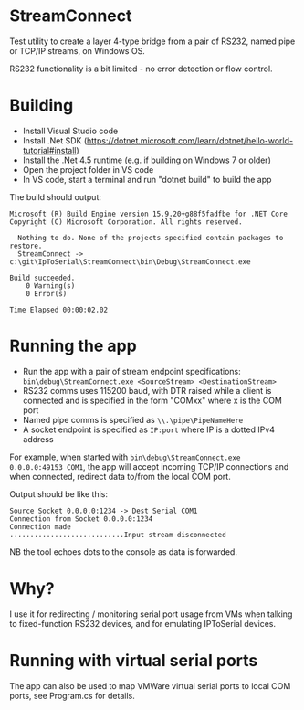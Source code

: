 # StreamConnect
Test utility to create a layer 4-type bridge from a pair of RS232, named pipe or TCP/IP streams, on Windows OS.

RS232 functionality is a bit limited - no error detection or flow control.

# Building

* Install Visual Studio code
* Install .Net SDK (https://dotnet.microsoft.com/learn/dotnet/hello-world-tutorial#install)
* Install the .Net 4.5 runtime (e.g. if building on Windows 7 or older)
* Open the project folder in VS code
* In VS code, start a terminal and run "dotnet build" to build the app

The build should output:

```PS c:\git\IpToSerial\StreamConnect\ip_to_serial_emulator\StreamConnect> dotnet build
Microsoft (R) Build Engine version 15.9.20+g88f5fadfbe for .NET Core
Copyright (C) Microsoft Corporation. All rights reserved.

  Nothing to do. None of the projects specified contain packages to restore.
  StreamConnect -> c:\git\IpToSerial\StreamConnect\bin\Debug\StreamConnect.exe

Build succeeded.
    0 Warning(s)
    0 Error(s)

Time Elapsed 00:00:02.02
```

# Running the app
 * Run the app with a pair of stream endpoint specifications: `bin\debug\StreamConnect.exe <SourceStream> <DestinationStream>`
 * RS232 comms uses 115200 baud, with DTR raised while a client is connected and is specified in the form "COMxx" where x is the COM port
 * Named pipe comms is specified as `\\.\pipe\PipeNameHere`
 * A socket endpoint is specified as `IP:port` where IP is a dotted IPv4 address

For example, when started with `bin\debug\StreamConnect.exe 0.0.0.0:49153 COM1`, the app will accept incoming TCP/IP connections and when connected, redirect data to/from the local COM port.

Output should be like this:
```PS C:\git\StreamConnect> .\bin\debug\StreamConnect.exe 0.0.0.0:1234 COM1
Source Socket 0.0.0.0:1234 -> Dest Serial COM1
Connection from Socket 0.0.0.0:1234
Connection made
............................Input stream disconnected
```

NB the tool echoes dots to the console as data is forwarded.

# Why?

I use it for redirecting / monitoring serial port usage from VMs when talking to fixed-function RS232 devices, and for emulating IPToSerial devices.

# Running with virtual serial ports

The app can also be used to map VMWare virtual serial ports to local COM ports, see Program.cs for details.
